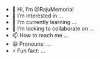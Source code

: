 - 👋 Hi, I’m @RajuMemorial
- 👀 I’m interested in ...
- 🌱 I’m currently learning ...
- 💞️ I’m looking to collaborate on ...
- 📫 How to reach me ...
- 😄 Pronouns: ...
- ⚡ Fun fact: ...

<!---
RajuMemorial/RajuMemorial is a ✨ special ✨ repository because its `README.md` (this file) appears on your GitHub profile.
You can click the Preview link to take a look at your changes.
--->
